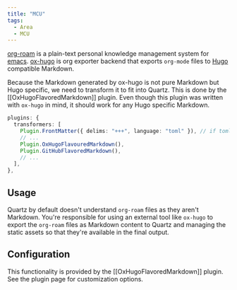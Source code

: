 ```yaml
---
title: "MCU"
tags:
  - Area
  - MCU
---
```


[org-roam](https://www.orgroam.com/) is a plain-text personal knowledge management system for [emacs](https://en.wikipedia.org/wiki/Emacs). [ox-hugo](https://github.com/kaushalmodi/ox-hugo) is org exporter backend that exports `org-mode` files to [Hugo](https://gohugo.io/) compatible Markdown.

Because the Markdown generated by ox-hugo is not pure Markdown but Hugo specific, we need to transform it to fit into Quartz. This is done by the [[OxHugoFlavoredMarkdown]] plugin. Even though this plugin was written with `ox-hugo` in mind, it should work for any Hugo specific Markdown.

```typescript title="quartz.config.ts"
plugins: {
  transformers: [
    Plugin.FrontMatter({ delims: "+++", language: "toml" }), // if toml frontmatter
    // ...
    Plugin.OxHugoFlavouredMarkdown(),
    Plugin.GitHubFlavoredMarkdown(),
    // ...
  ],
},
```

## Usage

Quartz by default doesn't understand `org-roam` files as they aren't Markdown. You're responsible for using an external tool like `ox-hugo` to export the `org-roam` files as Markdown content to Quartz and managing the static assets so that they're available in the final output.

## Configuration

This functionality is provided by the [[OxHugoFlavoredMarkdown]] plugin. See the plugin page for customization options.
